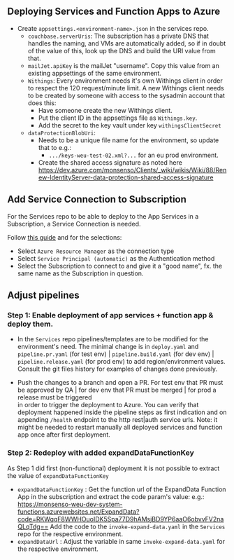## Deploying Services and Function Apps to Azure
- Create `appsettings.<environment-name>.json` in the services repo.
	- `couchbase.serverUris`: The subscription has a private DNS that handles the naming, 
	and VMs are automatically added, so if in doubt of the value of this, look up the DNS and 
	build the URI value from that. 
	- `mailJet.apiKey` is the mailJet "username". Copy this value from an existing appsettings 
	of the same environment.
	- `Withings`: Every environment needs it's own Withings client in order to respect the 
	120 request/minute limit. A new Withings client needs to be created by someone with access 
	to the sysadmin account that does this:
		- Have someone create the new Withings client.
		- Put the client ID in the appsettings file as `Withings.key`.
		- Add the secret to the key vault under key `withingsClientSecret`
	- `dataProtectionBlobUri`: 
		- Needs to be a unique file name for the environment, so update that to e.g.:
			- `.../keys-weu-test-02.xml?...` for an eu prod environment.
		- Create the shared access signature as noted here <https://dev.azure.com/monsenso/Clients/_wiki/wikis/Wiki/88/Renew-IdentityServer-data-protection-shared-access-signature>

## Add Service Connection to Subscription

For the Services repo to be able to deploy to the App Services in a Subscription, a Service Connection is needed.

Follow [this guide](https://docs.microsoft.com/en-us/azure/devops/pipelines/library/service-endpoints?view=azure-devops&tabs=yaml) and for the selections:

- Select `Azure Resource Manager` as the connection type
- Select `Service Principal (automatic)` as the Authentication method
- Select the Subscription to connect to and give it a "good name", fx. the same name as the Subscription in question.

## Adjust pipelines

### Step 1: Enable deployment of app services + function app & deploy them.

- In the `Services` repo pipelines/templates are to be modified for the environment's need.
The minimal change is in `deploy.yaml` and `pipeline.pr.yaml` (for test env) | `pipeline.build.yaml` (for dev env)
| `pipeline.release.yaml` (for prod env) to add region/environment values.
Consult the git files history for examples of changes done previously.

- Push the changes to a branch and open a PR. For test env that PR must be approved by QA | for dev env that PR must
be merged | for prod a release must be triggered  
in order to trigger the deployment to Azure. You can verify that deployment happened inside the pipeline
steps as first indication and on appending `/health` endpoint to the http rest|auth service urls.
Note: it might be needed to restart manually all deployed services and function app once after first deployment.

### Step 2: Redeploy with added expandDataFunctionKey
As Step 1 did first (non-functional) deployment it is not possible to extract the value of `expandDataFunctionKey`
- `expandDataFunctionKey` : Get the function url of the ExpandData Function App in the subscription and extract the code param's
value: e.g.:
<https://monsenso-weu-dev-system-functions.azurewebsites.net/ExpandData?code=RKWqqF8WWHOuoIDK5Spa77D9hAMsjBD9YP6aaO6obvvFV2naQLqTdg==>
Add the code to the `invoke-expand-data.yaml` in the `Services` repo for the respective environment.
- `expandDataUrl` : Adjust the variable in same `invoke-expand-data.yaml` for the respective environment.